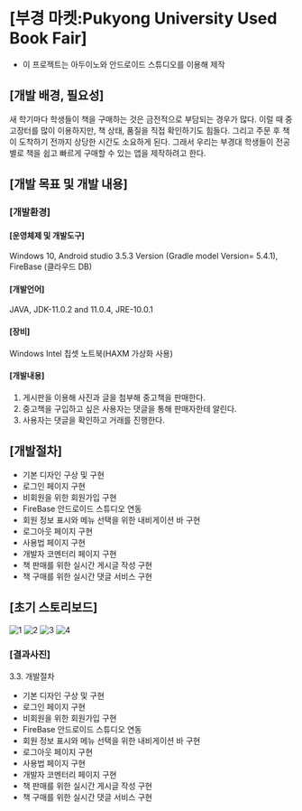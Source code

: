 # [부경 마켓:Pukyong University Used Book Fair]

* 이 프로젝트는 아두이노와 안드로이드 스튜디오를 이용해 제작

## [개발 배경, 필요성]

 새 학기마다 학생들이 책을 구매하는 것은 금전적으로 부담되는 경우가 많다. 이럴 때 중고장터를 많이 이용하지만, 책 상태, 품질을 직접 확인하기도 힘들다. 그리고 주문 후 책이 도착하기 전까지 상당한 시간도 소요하게 된다. 그래서 우리는 부경대 학생들이 전공별로 책을 쉽고 빠르게 구매할 수 있는 앱을 제작하려고 한다. 

## [개발 목표 및 개발 내용]

### [개발환경]

#### [운영체제 및 개발도구]
Windows 10, Android studio 3.5.3 Version (Gradle model Version= 5.4.1), FireBase (클라우드 DB)
#### [개발언어]
JAVA, JDK-11.0.2 and 11.0.4, JRE-10.0.1
#### [장비]
Windows Intel 칩셋 노트북(HAXM 가상화 사용)
#### [개발내용]
1. 게시판을 이용해 사진과 글을 첨부해 중고책을 판매한다.
2. 중고책을 구입하고 싶은 사용자는 댓글을 통해 판매자한테 알린다.
3. 사용자는 댓글을 확인하고 거래를 진행한다.

## [개발절차]

- 기본 디자인 구상 및 구현
 - 로그인 페이지 구현
 - 비회원을 위한 회원가입 구현
 - FireBase 안드로이드 스튜디오 연동
 - 회원 정보 표시와 메뉴 선택을 위한 내비게이션 바 구현
 - 로그아웃 페이지 구현
 - 사용법 페이지 구현
 - 개발자 코멘터리 페이지 구현
 - 책 판매를 위한 실시간 게시글 작성 구현
 - 책 구매를 위한 실시간 댓글 서비스 구현

## [초기 스토리보드]
![1](https://user-images.githubusercontent.com/48741014/76330791-a02be500-6331-11ea-9af1-d70ffeb3831e.PNG)
![2](https://user-images.githubusercontent.com/48741014/76330794-a0c47b80-6331-11ea-8a01-25a84257b5d1.PNG)
![3](https://user-images.githubusercontent.com/48741014/76330798-a1f5a880-6331-11ea-892c-db19045813bd.PNG)
![4](https://user-images.githubusercontent.com/48741014/76330785-9dc98b00-6331-11ea-9e99-65985f589ad6.PNG)

### [결과사진]








3.3. 개발절차
 - 기본 디자인 구상 및 구현
 - 로그인 페이지 구현
 - 비회원을 위한 회원가입 구현
 - FireBase 안드로이드 스튜디오 연동
 - 회원 정보 표시와 메뉴 선택을 위한 내비게이션 바 구현
 - 로그아웃 페이지 구현
 - 사용법 페이지 구현
 - 개발자 코멘터리 페이지 구현
 - 책 판매를 위한 실시간 게시글 작성 구현
 - 책 구매를 위한 실시간 댓글 서비스 구현
